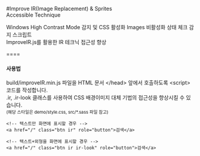 #Improve IR(Image Replacement) & Sprites<br>Accessible Technique

Windows High Contrast Mode 감지 및 CSS 활성화 Images 비활성화 상태 체크 감지 스크립트<br>
ImproveIR.js를 활용한 IR 테크닉 접근성 향상

====

#### 사용법

build/improveIR.min.js 파일을 HTML 문서 \</head> 앞에서 호출하도록 \<script> 코드를 작성합니다.<br>
.ir, .ir-look 클래스를 사용하여 CSS 배경이미지 대체 기법의 접근성을 향상시킬 수 있습니다.<br>
<small>(해당 스타일은 demo/style.css, src/\*.sass 파일 참고)</small>

```
<!-- 텍스트만 화면에 표시할 경우 -->
<a href="/" class="btn ir" role="button">검색</a>

<!-- 텍스트+외형을 화면에 표시할 경우 -->
<a href="/" class="btn ir ir-look" role="button">검색</a>
```
